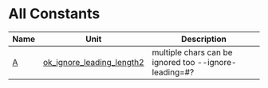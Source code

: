 # All Constants


| Name | Unit | Description |
|---|---|---|
| [A](ok_ignore_leading_length2.md#A) | [ok_ignore_leading_length2](ok_ignore_leading_length2.md) | multiple chars can be ignored too --ignore-leading=#? |
